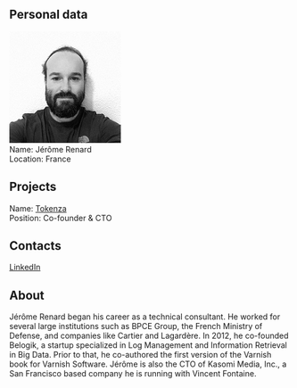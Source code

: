 ## Personal data
![jérôme renard photo](photo/jérôme_renard.jpg)  
Name:   Jérôme Renard  
Location: France  
## Projects 
Name: [Tokenza](../projects/tokenza.md)  
Position: Co-founder & CTO   
## Contacts
[LinkedIn](https://www.linkedin.com/in/jrenard/)      
## About
Jérôme Renard began his career as a technical consultant. He worked for several large institutions such as BPCE Group, the French Ministry of Defense, and companies like Cartier and Lagardère.
In 2012, he co-founded Belogik, a startup specialized in Log Management and Information Retrieval in Big Data. Prior to that, he co-authored the first version of the Varnish book for Varnish Software.
Jérôme is also the CTO of Kasomi Media, Inc., a San Francisco based company he is running with Vincent Fontaine.
